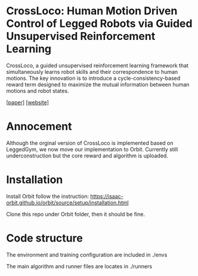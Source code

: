 # CrossLoco: Human Motion Driven Control of Legged Robots via Guided Unsupervised Reinforcement Learning #
 CrossLoco, a guided unsupervised reinforcement learning framework that simultaneously learns robot skills and their correspondence to human motions. The key innovation is to introduce a cycle-consistency-based reward term designed to maximize the mutual information between human motions and robot states.

[[paper]](https://openreview.net/forum?id=UCfz492fM8) [[website]](https://easypapersniper.github.io/projects/crossloco/crossloco.html)



# Annocement
Although the orginal version of CrossLoco is implemented based on LeggedGym, we now move our implementation to Orbit. Currently still underconstruction but the core reward and algorithm is uploaded.



# Installation
Install Orbit follow the instruction: https://isaac-orbit.github.io/orbit/source/setup/installation.html

Clone this repo under Orbit folder, then it should be fine.


# Code structure
The environment and training configuration are included in ./envs

The main algorithm and runner files are locates in ./runners





